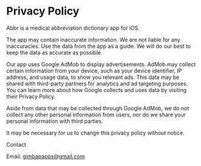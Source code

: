 # Privacy Policy

Abbr is a medical abbreviation dictionary app for iOS.

The app may contain inaccurate information.
We are not liable for any inaccuracies.
Use the data from the app as a guide.
We will do our best to keep the data as accurate as possible.

Our app uses Google AdMob to display advertisements. 
AdMob may collect certain information from your device, such as your device identifier, IP address, and usage data, to show you relevant ads. 
This data may be shared with third-party partners for analytics and ad targeting purposes. 
You can learn more about how Google collects and uses data by visiting their Privacy Policy.

Aside from data that may be collected through Google AdMob, we do not collect any other personal information from users, nor do we share your personal information with third parties.

It may be necessary for us to change this privacy policy without notice.

Contact

Email: gimbapapps@gmail.com
